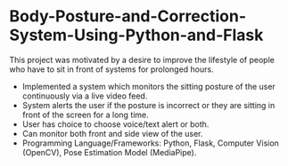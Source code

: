 # Body-Posture-and-Correction-System-Using-Python-and-Flask


This project was motivated by a desire to improve the lifestyle of people who have to sit in front of systems for prolonged hours.

- Implemented a system which monitors the sitting posture of the user continuously via a live video feed.
- System alerts the user if the posture is incorrect or they are sitting in front of the screen for a long time.
- User has choice to choose voice/text alert or both.
- Can monitor both front and side view of the user.
- Programming Language/Frameworks: Python, Flask, Computer Vision (OpenCV), Pose Estimation Model (MediaPipe).

